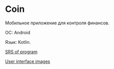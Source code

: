 
# Coin

Мобильное приложение для контроля финансов.

ОС: Android  

Язык: Kotlin.  

[SRS of program](https://github.com/PahanHvesco/SkillCoder/blob/master/docs/requirements/SRS.md)

[User interface images](https://github.com/PahanHvesco/SkillCoder/blob/master/docs/mocaps)
